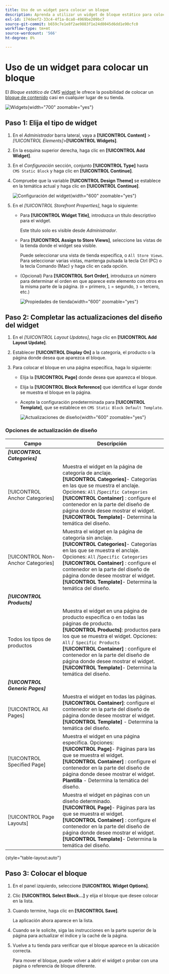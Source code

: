 ```yaml
---
title: Uso de un widget para colocar un bloque
description: Aprenda a utilizar un widget de bloque estático para colocar un contenido existente en casi cualquier lugar de la tienda.
exl-id: 174deef2-33c4-4f1a-8ca8-4969be209bc7
source-git-commit: b659c7e1e8f2ae9883f1e24d8045d6dd1e90cfc0
workflow-type: tm+mt
source-wordcount: '566'
ht-degree: 0%

---
```


# Uso de un widget para colocar un bloque

El _Bloque estático de CMS_ [widget](widgets.md) le ofrece la posibilidad de colocar un [bloque de contenido](blocks.md) casi en cualquier lugar de su tienda.

![Widgets](./assets/widgets.png){width="700" zoomable="yes"}

## Paso 1: Elija el tipo de widget

1. En el _Administrador_ barra lateral, vaya a **[!UICONTROL Content]** > _[!UICONTROL Elements]_>**[!UICONTROL Widgets]**.

1. En la esquina superior derecha, haga clic en **[!UICONTROL Add Widget]**.

1. En el _Configuración_ sección, conjunto **[!UICONTROL Type]** hasta `CMS Static Block` y haga clic en **[!UICONTROL Continue]**.

1. Compruebe que la variable **[!UICONTROL Design Theme]** se establece en la temática actual y haga clic en **[!UICONTROL Continue]**.

   ![Configuración del widget](./assets/widget-settings.png){width="600" zoomable="yes"}

1. En el _[!UICONTROL Storefront Properties]_, haga lo siguiente:

   - Para **[!UICONTROL Widget Title]**, introduzca un título descriptivo para el widget.

     Este título solo es visible desde _Administrador_.

   - Para **[!UICONTROL Assign to Store Views]**, seleccione las vistas de la tienda donde el widget sea visible.

     Puede seleccionar una vista de tienda específica, o `All Store Views`. Para seleccionar varias vistas, mantenga pulsada la tecla Ctrl (PC) o la tecla Comando (Mac) y haga clic en cada opción.

   - (Opcional) Para **[!UICONTROL Sort Order]**, introduzca un número para determinar el orden en que aparece este elemento con otros en la misma parte de la página. (`0` = primero, `1` = segundo, `3` = tercero, etc.)

     ![Propiedades de tienda](./assets/widget-storefront-properties.png){width="600" zoomable="yes"}

## Paso 2: Completar las actualizaciones del diseño del widget

1. En el _[!UICONTROL Layout Updates]_, haga clic en **[!UICONTROL Add Layout Update]**.

1. Establecer **[!UICONTROL Display On]** a la categoría, el producto o la página donde desea que aparezca el bloque.

1. Para colocar el bloque en una página específica, haga lo siguiente:

   - Elija la **[!UICONTROL Page]** donde desea que aparezca el bloque.

   - Elija la **[!UICONTROL Block Reference]** que identifica el lugar donde se muestra el bloque en la página.

   - Acepte la configuración predeterminada para **[!UICONTROL Template]**, que se establece en `CMS Static Block Default Template`.

     ![Actualizaciones de diseño](./assets/widget-layout-update-home-page.png){width="600" zoomable="yes"}

### Opciones de actualización de diseño

| Campo | Descripción |
|--- |--- |
| **_[!UICONTROL Categories]_** |  |
| [!UICONTROL Anchor Categories] | Muestra el widget en la página de categoría de anclaje.<br/>**[!UICONTROL Categories]**- Categorías en las que se muestra el anclaje. Opciones: `All` /`Specific Categories`<br/>**[!UICONTROL Container]** : configure el contenedor en la parte del diseño de página donde desee mostrar el widget.<br/>**[!UICONTROL Template]**- Determina la temática del diseño. |
| [!UICONTROL Non-Anchor Categories] | Muestra el widget en la página de categoría sin anclaje.<br/>**[!UICONTROL Categories]**- Categorías en las que se muestra el anclaje. Opciones: `All` /`Specific Categories`<br/>**[!UICONTROL Container]** : configure el contenedor en la parte del diseño de página donde desee mostrar el widget.<br/>**[!UICONTROL Template]**- Determina la temática del diseño. |
| **_[!UICONTROL Products]_** |  |
| Todos los tipos de productos | Muestra el widget en una página de producto específica o en todas las páginas de producto. <br/>**[!UICONTROL Products]**: productos para los que se muestra el widget. Opciones: `All` /` Specific Products`<br/>**[!UICONTROL Container]** : configure el contenedor en la parte del diseño de página donde desee mostrar el widget.<br/>**[!UICONTROL Template]**- Determina la temática del diseño. |
| **_[!UICONTROL Generic Pages]_** |  |
| [!UICONTROL All Pages] | Muestra el widget en todas las páginas. <br/>**[!UICONTROL Container]**: configure el contenedor en la parte del diseño de página donde desee mostrar el widget.<br/>**[!UICONTROL Template]** - Determina la temática del diseño. |
| [!UICONTROL Specified Page] | Muestra el widget en una página específica. Opciones:<br/>**[!UICONTROL Page]**- Páginas para las que se muestra el widget.<br/>**[!UICONTROL Container]** : configure el contenedor en la parte del diseño de página donde desee mostrar el widget.<br/>**Plantilla** - Determina la temática del diseño. |
| [!UICONTROL Page Layouts] | Muestra el widget en páginas con un diseño determinado. <br/>**[!UICONTROL Page]**- Páginas para las que se muestra el widget.<br/>**[!UICONTROL Container]** : configure el contenedor en la parte del diseño de página donde desee mostrar el widget.<br/>**[!UICONTROL Template]**- Determina la temática del diseño. |

{style="table-layout:auto"}

## Paso 3: Colocar el bloque

1. En el panel izquierdo, seleccione **[!UICONTROL Widget Options]**.

1. Clic **[!UICONTROL Select Block…]** y elija el bloque que desee colocar en la lista.

1. Cuando termine, haga clic en **[!UICONTROL Save]**.

   La aplicación ahora aparece en la lista.

1. Cuando se le solicite, siga las instrucciones en la parte superior de la página para actualizar el índice y la caché de la página.

1. Vuelve a tu tienda para verificar que el bloque aparece en la ubicación correcta.

   Para mover el bloque, puede volver a abrir el widget o probar con una página o referencia de bloque diferente.
